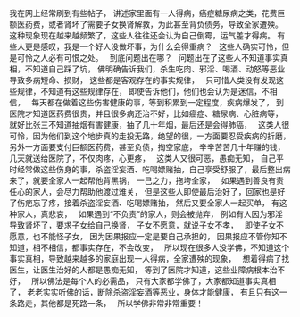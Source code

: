 我在网上经常刷到有些帖子，
讲述家里面有一人得病，癌症糖尿病之类，花费巨额医药费，或者肾坏了需要子女换肾解救，为此甚至背负债务，导致全家遭殃。
&nbsp;
这种现象现在越来越频繁了，这些人往往还会认为自己倒霉，运气差才得病。
有些人更是感叹，我是一个好人没做坏事，为什么会得重病？
&nbsp;
这些人确实可怜，但是可怜之人必有可恨之处。
&nbsp;
到底问题出在哪？
&nbsp;
问题出在了这些人不知道事实真相，不知道自己踩了坑，
佛明确告诉我们，杀生吃肉、邪淫、喝酒、动怒等恶业导致多病短命、损财，
这些都是客观存在的事实规律，
&nbsp;
只可惜人类没有发现这些规律，不知道有这些规律存在，
即使告诉他们，他们也会认为是迷信，不相信，
&nbsp;
每天都在做着这些伤害健康的事，等到积累到一定程度，疾病爆发了，
到医院才知道医药费很贵，并且很多病还治不好，比如癌症、糖尿病、心脏病等，
&nbsp;
就好比张三不知道抽烟有害健康，抽了几十年烟，最后还是会得肺癌，
&nbsp;
这类人很可怜，因为他们到这个地步真的走投无路，绝望的很，一方面要忍受疾病的折磨，
另外一方面要支付巨额医药费，甚至负债，掏空家底，
辛辛苦苦几十年赚的钱，几天就送给医院了，不仅肉疼，心更疼，
&nbsp;
这类人又很可恶，愚痴无知，
自己平时经常做这些伤身的事，杀盗淫妄酒、吃喝嫖赌抽，自己享受舒服了，最后整出病来了，就要全家人一起帮他背黑锅，
一己之力，拖垮全家，
&nbsp;
如果遇到善良有责任心的家人，会尽力帮助他渡过难关，
但是这些人即使最后治好了，回家也是好了伤疤忘了疼，接着杀盗淫妄酒、吃喝嫖赌抽，
然后又要全家人一起买单，
有这种家人，真悲哀，
&nbsp;
如果遇到“不负责”的家人，则会被抛弃，
例如有人因为邪淫导致肾坏了，要求子女给自己换肾，
子女不愿意，就说子女不孝，
&nbsp;
即使子女不愿意，也不能怪子女，
因为因果报应一定是要自己承担的，
因果报应不管你知不知道，相不相信，都事实存在，不会改变，
&nbsp;
所以现在很多人没学佛，不知道这个事实真相，导致越来越多的家庭出现一人得病，全家遭殃的现象，
&nbsp;
想着得病了找医生，让医生治好的人都是愚痴无知，
等到了医院才知道，这些业障病根本治不好，
&nbsp;
所以佛法是每个人的必需品，
只有大家都学佛了，大家都知道事实真相了，
老老实实听佛的话，断除杀盗淫妄酒等恶业，身体才能健康，
有且只有这一条路走，其他都是死路一条，
&nbsp;
所以学佛非常非常重要！


